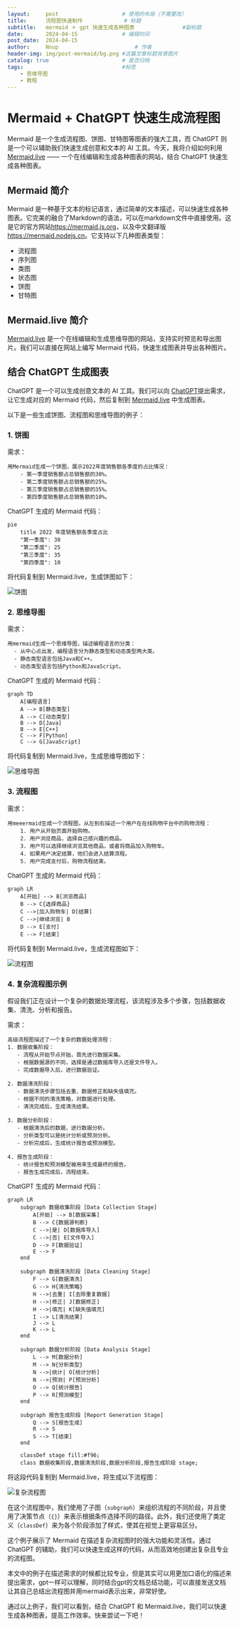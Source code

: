```yaml
---
layout:     post   				    # 使用的布局（不需要改）
title:      流程图快速制作				# 标题 
subtitle:   mermaid ＋ gpt 快速生成各种图表               #副标题
date:       2024-04-15 				# 编辑时间
post_date:  2024-04-15
author:     Nnup 						# 作者
header-img: img/post-mermaid/bg.png	#这篇文章标题背景图片
catalog: true 						# 是否归档
tags:								#标签
    - 思维导图
    - 教程
---
```


# Mermaid + ChatGPT 快速生成流程图

Mermaid 是一个生成流程图、饼图、甘特图等图表的强大工具，而 ChatGPT 则是一个可以辅助我们快速生成创意和文本的 AI 工具。今天，我将介绍如何利用 <a href="https://Mermaid.live" target="_blank">Mermaid.live</a> —— 一个在线编辑和生成各种图表的网站，结合 ChatGPT 快速生成各种图表。

## Mermaid 简介

Mermaid 是一种基于文本的标记语言，通过简单的文本描述，可以快速生成各种图表。它完美的融合了Markdown的语法，可以在markdown文件中直接使用。这是它的官方网站<a href="https://mermaid.js.org" target="_blank">https://mermaid.js.org</a>，以及中文翻译版<a herf="https://mermaid.nodejs.cn" target="_blank">https://mermaid.nodejs.cn</a>。它支持以下几种图表类型：

- 流程图
- 序列图
- 类图
- 状态图
- 饼图
- 甘特图

## Mermaid.live 简介

<a href="https://Mermaid.live" target="_blank">Mermaid.live</a> 是一个在线编辑和生成思维导图的网站，支持实时预览和导出图片。我们可以直接在网站上编写 Mermaid 代码，快速生成图表并导出各种图片。

## 结合 ChatGPT 生成图表

ChatGPT 是一个可以生成创意文本的 AI 工具。我们可以向 <a href="https://gpt.nnup.xyz" target="_blank">ChatGPT</a>提出需求，让它生成对应的 Mermaid 代码，然后复制到 <a href="https://Mermaid.live" target="_blank">Mermaid.live</a> 中生成图表。

以下是一些生成饼图、流程图和思维导图的例子：

### 1. 饼图

需求：
```
用Mermaid生成一个饼图，展示2022年度销售额各季度的占比情况：
    - 第一季度销售额占总销售额的30%。
    - 第二季度销售额占总销售额的25%。
    - 第三季度销售额占总销售额的35%。
    - 第四季度销售额占总销售额的10%。
```

ChatGPT 生成的 Mermaid 代码：

```
pie
    title 2022 年度销售额各季度占比
    "第一季度": 30
    "第二季度": 25
    "第三季度": 35
    "第四季度": 10
```

将代码复制到 Mermaid.live，生成饼图如下：

![饼图](/img/post-mermaid/1.png "饼图")

### 2. 思维导图

需求：
```
用mermaid生成一个思维导图，描述编程语言的分类：
  - 从中心点出发，编程语言分为静态类型和动态类型两大类。
  - 静态类型语言包括Java和C++。
  - 动态类型语言包括Python和JavaScript。
```

ChatGPT 生成的 Mermaid 代码：

```
graph TD
    A[编程语言]
    A --> B[静态类型]
    A --> C[动态类型]
    B --> D[Java]
    B --> E[C++]
    C --> F[Python]
    C --> G[JavaScript]
```

将代码复制到 Mermaid.live，生成思维导图如下：

![思维导图](/img/post-mermaid/2.png "思维导图")


### 3. 流程图

需求：
```
用meeermaid生成一个流程图，从左到右描述一个用户在在线购物平台中的购物流程：
    1. 用户从开始页面开始购物。
    2. 用户浏览商品，选择自己感兴趣的商品。
    3. 用户可以选择继续浏览其他商品，或者将商品加入购物车。
    4. 如果用户决定结算，他们会进入结算流程。
    5. 用户完成支付后，购物流程结束。
```

ChatGPT 生成的 Mermaid 代码：

```
graph LR
    A[开始] --> B[浏览商品]
    B --> C{选择商品}
    C -->|加入购物车| D[结算]
    C -->|继续浏览| B
    D --> E[支付]
    E --> F[结束]
```

将代码复制到 Mermaid.live，生成流程图如下：

![流程图](/img/post-mermaid/3.png "流程图")

### 4. 复杂流程图示例

假设我们正在设计一个复杂的数据处理流程，该流程涉及多个步骤，包括数据收集、清洗、分析和报告。

需求：
```
高级流程图描述了一个复杂的数据处理流程：
1. 数据收集阶段：
   - 流程从开始节点开始，首先进行数据采集。
   - 根据数据源的不同，选择是通过数据库导入还是文件导入。
   - 完成数据导入后，进行数据验证。

2. 数据清洗阶段：
   - 数据清洗步骤包括去重、数据修正和缺失值填充。
   - 根据不同的清洗策略，对数据进行处理。
   - 清洗完成后，生成清洗结果。

3. 数据分析阶段：
   - 根据清洗后的数据，进行数据分析。
   - 分析类型可以是统计分析或预测分析。
   - 分析完成后，生成统计报告或预测模型。

4. 报告生成阶段：
   - 统计报告和预测模型被用来生成最终的报告。
   - 报告生成完成后，流程结束。
```

ChatGPT 生成的 Mermaid 代码：

```
graph LR
    subgraph 数据收集阶段 [Data Collection Stage]
        A[开始] --> B[数据采集]
        B --> C{数据源判断}
        C -->|是| D[数据库导入]
        C -->|否| E[文件导入]
        D --> F[数据验证]
        E --> F
    end

    subgraph 数据清洗阶段 [Data Cleaning Stage]
        F --> G[数据清洗]
        G --> H{清洗策略}
        H -->|去重| I[去除重复数据]
        H -->|修正| J[数据修正]
        H -->|填充| K[缺失值填充]
        I --> L[清洗结果]
        J --> L
        K --> L
    end

    subgraph 数据分析阶段 [Data Analysis Stage]
        L --> M[数据分析]
        M --> N{分析类型}
        N -->|统计| O[统计分析]
        N -->|预测| P[预测分析]
        O --> Q[统计报告]
        P --> R[预测模型]
    end

    subgraph 报告生成阶段 [Report Generation Stage]
        Q --> S[报告生成]
        R --> S
        S --> T[结束]
    end

    classDef stage fill:#f96;
    class 数据收集阶段,数据清洗阶段,数据分析阶段,报告生成阶段 stage;
```

将这段代码复制到 Mermaid.live，将生成以下流程图：

![复杂流程图](/img/post-mermaid/4.png "复杂流程图")


在这个流程图中，我们使用了子图（`subgraph`）来组织流程的不同阶段，并且使用了决策节点（`{}`）来表示根据条件选择不同的路径。此外，我们还使用了类定义（`classDef`）来为各个阶段添加了样式，使其在视觉上更容易区分。

这个例子展示了 Mermaid 在描述复杂流程图时的强大功能和灵活性。通过 ChatGPT 的辅助，我们可以快速生成这样的代码，从而高效地创建出复杂且专业的流程图。

本文中的例子在描述需求的时候都比较专业，但是其实可以用更加口语化的描述来提出需求，gpt一样可以理解，同时结合gpt的文档总结功能，可以直接发送文档让其自己总结出流程图并用mermaid表示出来，非常好使。

通过以上例子，我们可以看到，结合 ChatGPT 和 Mermaid.live，我们可以快速生成各种图表，提高工作效率。快来尝试一下吧！